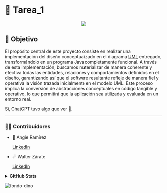 # 📖 Tarea_1 

<p align="center">
  <a href="https://github.com/DenverCoder1/readme-typing-svg"><img src="https://readme-typing-svg.herokuapp.com?font=Time+New+Roman&color=%23FFDD3F&size=25&center=true&vCenter=true&width=600&height=100&lines=Ce+travail+était+amusant;Cela+fait+des+merveilles;GitHub+est+incroyable"></a>
</p>

## 🎯 Objetivo


El propósito central de este proyecto consiste en realizar una implementación del diseño conceptualizado en el diagrama [UML](https://github.com/Angie161/Tarea_1/assets/146099765/cadaa442-04d8-4618-93a2-50d26bcaa076) entregado, transformándolo en un programa Java completamente funcional. A través de esta implementación, buscamos materializar de manera coherente y efectiva todas las entidades, relaciones y comportamientos definidos en el diseño, garantizando así que el software resultante refleje de manera fiel y operativa la visión trazada inicialmente en el modelo UML. Este proceso implica la conversión de abstracciones conceptuales en código tangible y operativo, lo que permitirá que la aplicación sea utilizada y evaluada en un entorno real.

Si, ChatGPT tuvo algo que ver 🤫.  

---

### 🤝🏻 Contribuidores

* 🌠 Angie Ramírez 
  
  [LinkedIn](https://www.linkedin.com/in/angie-ramirez-7417b2242/)
  
* ☄ Walter Zárate 
  
  [LinkedIn](https://www.linkedin.com/in/walter-andrés-zárate-solar-16784b243/)

<details>
<summary> <b> GitHub Stats</b></summary> 
<p align="center">
  <img align="center" width="450" height="165" src="https://github-readme-stats.vercel.app/api?username=angie161&show_icons=true&hide_border=true&line_height=20&bg_color=0,fd6e82,fc977f&theme=graywhite"/>
  <img align="center" width="450" height="165" src="https://github-readme-stats.vercel.app/api?username=rhussu&show_icons=true&hide_border=true&line_height=20&bg_color=0,fc977f,ffdd3f&theme=graywhite"/>
</p>
</details>

![fondo-dino](https://github.com/Angie161/Tarea_1/assets/146099765/e2be2eb8-e713-4d04-97fb-bb1f2bc89fa8)